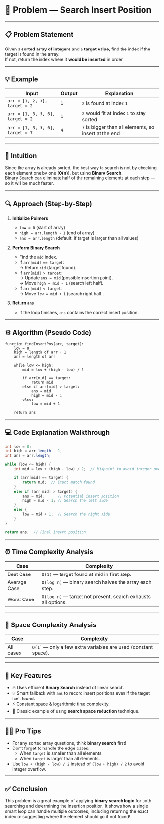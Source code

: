 
# 🧠 Problem — Search Insert Position

---

## 📋 Problem Statement

Given a **sorted array of integers** and a **target value**, find the index if the target is found in the array.  
If not, return the index where it **would be inserted** in order.

---

## 💡 Example

| Input | Output | Explanation |
|-------|--------|-------------|
| `arr = [1, 2, 3], target = 2` | `1` | `2` is found at index `1` |
| `arr = [1, 3, 5, 6], target = 2` | `1` | `2` would fit at index `1` to stay sorted |
| `arr = [1, 3, 5, 6], target = 7` | `4` | `7` is bigger than all elements, so insert at the end |

---

## 💭 Intuition

Since the array is already sorted, the best way to search is not by checking each element one by one (**O(n)**), but using **Binary Search**.  
Binary Search can eliminate half of the remaining elements at each step — so it will be much faster.

---

## 🔍 Approach (Step-by-Step)

1. **Initialize Pointers**  
   - `low = 0` (start of array)  
   - `high = arr.length - 1` (end of array)  
   - `ans = arr.length` (default: if target is larger than all values)

2. **Perform Binary Search**  
   - Find the `mid` index.
   - If `arr[mid] == target`:  
        → Return `mid` (target found).
   - If `arr[mid] > target`:  
        → Update `ans = mid` (possible insertion point).  
        → Move `high = mid - 1` (search left half).
   - If `arr[mid] < target`:  
        → Move `low = mid + 1` (search right half).

3. **Return `ans`**  
   - If the loop finishes, `ans` contains the correct insert position.

---

## ⚙️ Algorithm (Pseudo Code)

```
function findInsertPos(arr, target):
    low = 0
    high = length of arr - 1
    ans = length of arr

    while low <= high:
        mid = low + (high - low) / 2
        
        if arr[mid] == target:
            return mid
        else if arr[mid] > target:
            ans = mid
            high = mid - 1
        else:
            low = mid + 1

    return ans
```

---

## 💻 Code Explanation Walkthrough

```java
int low = 0;
int high = arr.length - 1;
int ans = arr.length;

while (low <= high) {
    int mid = low + (high - low) / 2;  // Midpoint to avoid integer overflow

    if (arr[mid] == target) {
        return mid;  // Exact match found
    }
    else if (arr[mid] > target) {
        ans = mid;      // Potential insert position
        high = mid - 1; // Search the left side
    }
    else {
        low = mid + 1;  // Search the right side
    }
}

return ans;  // Final insert position
```

---

## ⏰ Time Complexity Analysis

| Case         | Complexity |
|--------------|------------|
| Best Case    | `O(1)` — target found at mid in first step. |
| Average Case | `O(log n)` — binary search halves the array each step. |
| Worst Case   | `O(log n)` — target not present, search exhausts all options. |

---

## 💾 Space Complexity Analysis

| Case         | Complexity |
|--------------|------------|
| All cases    | `O(1)` — only a few extra variables are used (constant space). |

---

## 🌟 Key Features

- 🔥 Uses efficient **Binary Search** instead of linear search.
- 💡 Smart fallback with `ans` to record insert positions even if the target isn’t found.
- ⚡️ Constant space & logarithmic time complexity.
- 🧠 Classic example of using **search space reduction** technique.

---

## 🧙‍♂️ Pro Tips

- For any sorted array questions, think **binary search** first!
- Don’t forget to handle the edge cases:
  - When `target` is smaller than all elements.
  - When `target` is larger than all elements.
- Use `low + (high - low) / 2` instead of `(low + high) / 2` to avoid integer overflow.

---

## ✅ Conclusion

This problem is a great example of applying **binary search logic** for both searching and determining the insertion position. It shows how a single smart loop can handle multiple outcomes, including returning the exact index or suggesting where the element should go if not found!

